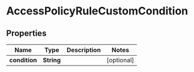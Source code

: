 

# AccessPolicyRuleCustomCondition


## Properties

| Name | Type | Description | Notes |
|------------ | ------------- | ------------- | -------------|
|**condition** | **String** |  |  [optional] |



